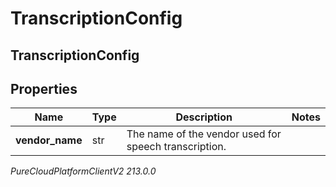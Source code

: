 # TranscriptionConfig

## TranscriptionConfig

## Properties

|Name | Type | Description | Notes|
|------------ | ------------- | ------------- | -------------|
| **vendor_name** | str | The name of the vendor used for speech transcription. | |



_PureCloudPlatformClientV2 213.0.0_
